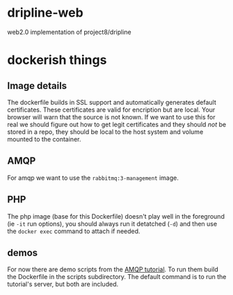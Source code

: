 # dripline-web
web2.0 implementation of project8/dripline

# dockerish things

## Image details
The dockerfile builds in SSL support and automatically generates default certificates. These certificates are valid for encription but are local. Your browser will warn that the source is not known. If we want to use this for real we should figure out how to get legit certificates and they should *not* be stored in a repo, they should be local to the host system and volume mounted to the container.

## AMQP
For amqp we want to use the `rabbitmq:3-management` image.

## PHP
The php image (base for this Dockerfile) doesn't play well in the foreground (ie `-it` run options), you should always run it detatched (`-d`) and then use the `docker exec` command to attach if needed.

## demos
For now there are demo scripts from the [AMQP tutorial](http://www.rabbitmq.com/tutorials/tutorial-six-javascript.html). To run them build the Dockerfile in the scripts subdirectory. The default command is to run the tutorial's server, but both are included.
